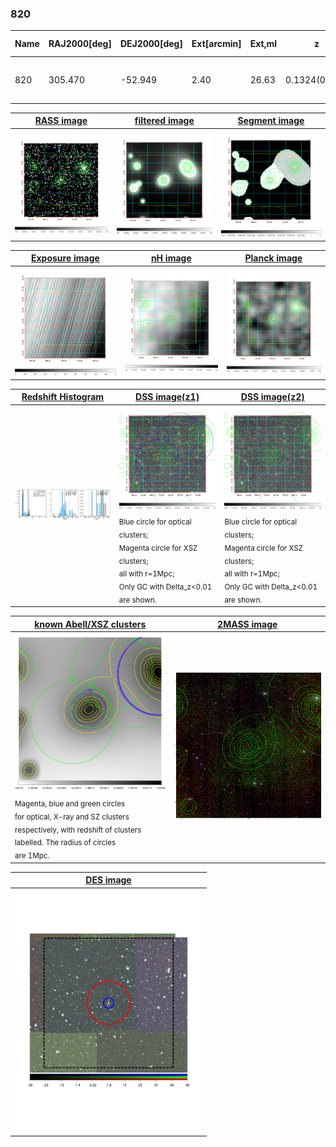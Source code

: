 <div STYLE="page-break-after: always;"></div>

### 820

|Name|RAJ2000[deg]|DEJ2000[deg] |Ext[arcmin]| Ext,ml | z | z_src| C|GC(XSZ,Delta_z<0.01)| GC(OPT,Delta_z<0.01)|GC| R_sig[arcmin] | R500[arcmin] | R500[Mpc]| CRsig[c/s] | CR500[c/s] |L500[1E44 erg/s]|F500[1E-12 erg/s/cm^2]| M500[1E14 Msun]|Tx[keV]|Cnt_sig|Beta|Rc[arcmin]|Comment|Alias|
|---|---|---|---|---|---|------|---|--------|---------|----------|---|---|---|---|---|---|---|---|---|---|---|---|---|---|
|820| 305.470| -52.949| 2.40| 26.63| 0.1324(0.008)| z2, z_xsz| B| B15, MCXC| A, W| A, B15, MCXC, N, W| 10.262| 6.765| 0.955| 0.168(0.045)| 0.159(0.042)| 1.383(0.174)| 2.982(0.374)| 2.82(0.17)| 4.23(0.17)| 57.4| 0.834(-0.147+0.115)| 4.110(-1.048+0.822)| -| k281|

|[RASS image](../image/820/820_img.pdf)|[filtered image](../image/820/820_fil.pdf)|[Segment image](../image/820/820_seg.pdf)|
|-------------------|--------------------|-------------------|
| <img src="../image/820/820_img.png" width="300">  | <img src="../image/820/820_fil.png" width="300">   | <img src="../image/820/820_seg.png" width="300">  |

|[Exposure image](../image/820/820_mex.pdf)| [nH image](../image/820/820_nh.pdf)| [Planck image](../image/820/820_p.pdf)|
|-------------------|--------------------|-------------------|
|<img src="../image/820/820_mex.png" width="300">   | <img src="../image/820/820_nh.png" width="300">    | <img src="../image/820/820_p.png" width="300"> |

|[Redshift Histogram](../image/820/820_zg.pdf) | [DSS image(z1)](../image/820/820_dss_z1.pdf)      |  [DSS image(z2)](../image/820/820_dss_z2.pdf)    |
|-------------------|--------------------|-------------------|
|<img src="../image/820/820_zg.png" width="300"> |<img src="../image/820/820_dss_z1.png" width="300"> <sub><br>Blue circle for optical clusters; <br>Magenta circle for XSZ clusters; <br>all with r=1Mpc; <br>Only GC with Delta_z<0.01 are shown. </sub>| <img src="../image/820/820_dss_z2.png" width="300"><sub><br>Blue circle for optical clusters; <br>Magenta circle for XSZ clusters; <br>all with r=1Mpc; <br>Only GC with Delta_z<0.01 are shown. </sub> |

|[known Abell/XSZ clusters](../image/820/820_gc.pdf) | [2MASS image](../image/820/820_2mass.pdf)      |
|-------------------|-------------------|
|<img src=../image/820/820_gc.png width="300"> <br><sub>Magenta, blue and green circles <br>for optical, X-ray and SZ clusters <br>respectively, with redshift of clusters <br>labelled. The radius of circles <br>are 1Mpc.</sub>|<img src="../image/820/820_2mass.png" width="300">  |

|[DES image](../image/820/820_des.pdf)   |
|-------------------|
| <img src="../image/820/820_des.pdf" width="300">  |
